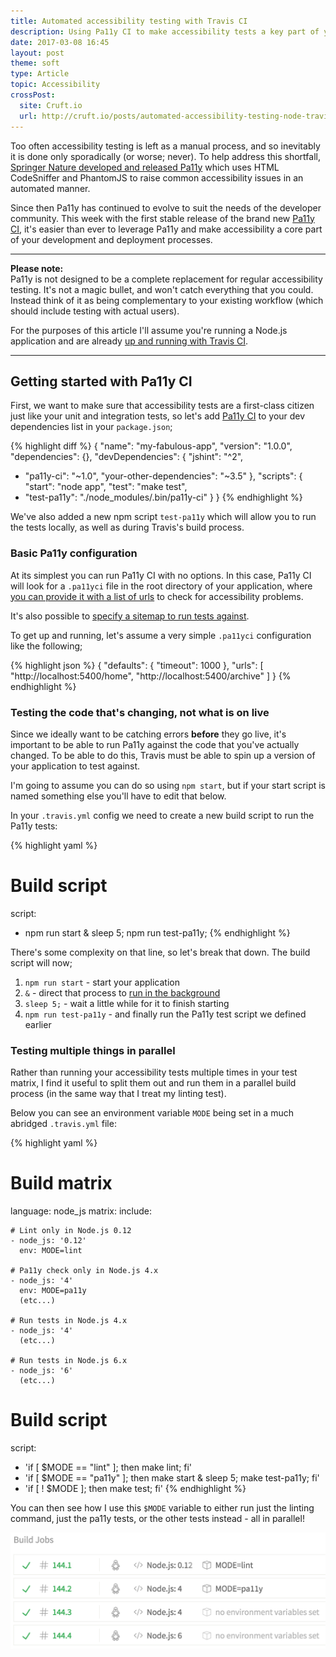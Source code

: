 ```yaml
---
title: Automated accessibility testing with Travis CI
description: Using Pa11y CI to make accessibility tests a key part of your Node.js application's development
date: 2017-03-08 16:45
layout: post
theme: soft
type: Article
topic: Accessibility
crossPost:
  site: Cruft.io
  url: http://cruft.io/posts/automated-accessibility-testing-node-travis-ci-pa11y/
---
```


Too often accessibility testing is left as a manual process, and so inevitably it is done only sporadically (or worse; never).  To help address this shortfall, [Springer Nature developed and released Pa11y](http://cruft.io/posts/accessibility-testing-with-pa11y/) which uses HTML CodeSniffer and PhantomJS to raise common accessibility issues in an automated manner.

Since then Pa11y has continued to evolve to suit the needs of the developer community.  This week with the first stable release of the brand new [Pa11y CI], it's easier than ever to leverage Pa11y and make accessibility a core part of your development and deployment processes.

---
**Please note:**  
Pa11y is not designed to be a complete replacement for regular accessibility testing. It's not a magic bullet, and won't catch everything that you could. Instead think of it as being complementary to your existing workflow (which should include testing with actual users).

For the purposes of this article I'll assume you're running a Node.js application and are already [up and running with Travis CI](https://docs.travis-ci.com/user/getting-started/).

---

## Getting started with Pa11y CI

First, we want to make sure that accessibility tests are a first-class citizen just like your unit and integration tests, so let's add [Pa11y CI] to your dev dependencies list in your `package.json`;

{% highlight diff %}
{
  "name": "my-fabulous-app",
  "version": "1.0.0",
  "dependencies": {},
  "devDependencies": {
    "jshint": "^2",
+   "pa11y-ci": "~1.0",
    "your-other-dependencies": "~3.5"
  },
  "scripts": {
    "start": "node app",
    "test": "make test",
+   "test-pa11y": "./node_modules/.bin/pa11y-ci"
  }
}
{% endhighlight %}

We've also added a new npm script `test-pa11y` which will allow you to run the tests locally, as well as during Travis's build process.


### Basic Pa11y configuration

At its simplest you can run Pa11y CI with no options.  In this case, Pa11y CI will look for a `.pa11yci` file in the root directory of your application, where [you can provide it with a list of urls](https://github.com/pa11y/ci#configuration) to check for accessibility problems.

It's also possible to [specify a sitemap to run tests against](https://github.com/pa11y/ci#sitemaps).

To get up and running, let's assume a very simple `.pa11yci` configuration like the following;

{% highlight json %}
{
  "defaults": {
    "timeout": 1000
  },
  "urls": [
    "http://localhost:5400/home",
    "http://localhost:5400/archive"
  ]
}
{% endhighlight %}

### Testing the code that's changing, not what is on live

Since we ideally want to be catching errors **before** they go live, it's important to be able to run Pa11y against the code that you've actually changed.  To be able to do this, Travis must be able to spin up a version of your application to test against.

I'm going to assume you can do so using `npm start`, but if your start script is named something else you'll have to edit that below.

In your `.travis.yml` config we need to create a new build script to run the Pa11y tests:

{% highlight yaml %}
# Build script
script: 
  - npm run start & sleep 5; npm run test-pa11y;
{% endhighlight %}

There's some complexity on that line, so let's break that down.  The build script will now;

1. `npm run start` - start your application
1. `&` - direct that process to [run in the background](http://bashitout.com/2013/05/18/Ampersands-on-the-command-line.html)
1. `sleep 5;` - wait a little while for it to finish starting
1. `npm run test-pa11y` - and finally run the Pa11y test script we defined earlier

### Testing multiple things in parallel

Rather than running your accessibility tests multiple times in your test matrix, I find it useful to split them out and run them in a parallel build process (in the same way that I treat my linting test).

Below you can see an environment variable `MODE` being set in a much abridged `.travis.yml` file:

{% highlight yaml %}
# Build matrix
language: node_js
matrix:
  include:

    # Lint only in Node.js 0.12
    - node_js: '0.12'
      env: MODE=lint

    # Pa11y check only in Node.js 4.x
    - node_js: '4'
      env: MODE=pa11y
      (etc...)

    # Run tests in Node.js 4.x
    - node_js: '4'
      (etc...)

    # Run tests in Node.js 6.x
    - node_js: '6'
      (etc...)

# Build script
script:
  - 'if [ $MODE == "lint" ]; then make lint; fi'
  - 'if [ $MODE == "pa11y" ]; then make start & sleep 5; make test-pa11y; fi'
  - 'if [ ! $MODE ]; then make test; fi'
{% endhighlight %}

You can then see how I use this `$MODE` variable to either run just the linting command, just the pa11y tests, or the other tests instead - all in parallel!

![Screenshot of Travis showing 4 parallel build jobs][screenshot-builds]

[Pa11y CI]: https://github.com/pa11y/ci
[screenshot-builds]: /resources/images/automated-accessibility-testing-node-travis-ci-pa11y/builds.png
